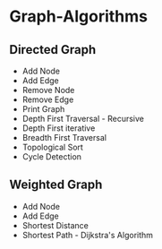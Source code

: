# Graph-Algorithms
## Directed Graph
* Add Node
* Add Edge
* Remove Node
* Remove Edge
* Print Graph
* Depth First Traversal - Recursive
* Depth First iterative
* Breadth First Traversal
* Topological Sort
* Cycle Detection

## Weighted Graph
* Add Node
* Add Edge
* Shortest Distance
* Shortest Path - Dijkstra's Algorithm